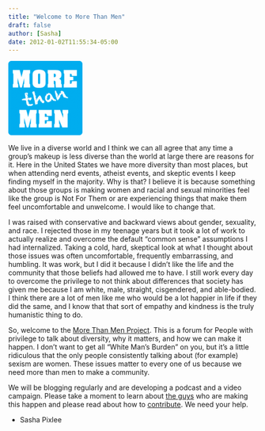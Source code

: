 ```yaml
---
title: "Welcome to More Than Men"
draft: false
author: [Sasha]
date: 2012-01-02T11:55:34-05:00
---
```




![](/uploads/2012/01/mtm-150x150.png)

We live in a diverse world and I think we can all agree that any time a group’s makeup is less diverse than the world at large there are reasons for it. Here in the United States we have more diversity than most places, but when attending nerd events, atheist events, and skeptic events I keep finding myself in the majority. Why is that? I believe it is because something about those groups is making women and racial and sexual minorities feel like the group is Not For Them or are experiencing things that make them feel uncomfortable and unwelcome. I would like to change that.

I was raised with conservative and backward views about gender, sexuality, and race. I rejected those in my teenage years but it took a lot of work to actually realize and overcome the default “common sense” assumptions I had internalized. Taking a cold, hard, skeptical look at what I thought about those issues was often uncomfortable, frequently embarrassing, and humbling. It was work, but I did it because I didn’t like the life and the community that those beliefs had allowed me to have. I still work every day to overcome the privilege to not think about differences that society has given me because I am white, male, straight, cisgendered, and able-bodied. I think there are a lot of men like me who would be a lot happier in life if they did the same, and I know that that sort of empathy and kindness is the truly humanistic thing to do.

So, welcome to the [More Than Men Project](http://www.morethanmen.org/about/). This is a forum for People with privilege to talk about diversity, why it matters, and how we can make it happen. I don’t want to get all “White Man’s Burden” on you, but it’s a little ridiculous that the only people consistently talking about (for example) sexism are women. These issues matter to every one of us because we need more than men to make a community.

We will be blogging regularly and are developing a podcast and a video campaign. Please take a moment to learn about [the guys](http://www.morethanmen.org/theguys/) who are making this happen and please read about how to [contribute](http://www.morethanmen.org/contribute/). We need your help.

- Sasha Pixlee

</div>